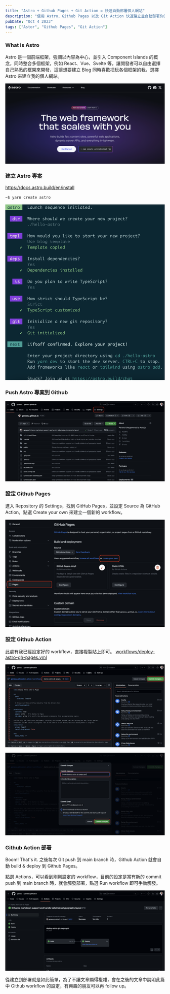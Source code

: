 ```yaml
---
title: "Astro + Github Pages + Git Action = 快速自動部署個人網站"
description: "使用 Astro、Github Pages 以及 Git Action 快速建立並自動部署你的個人網站"
pubDate: "Oct 4 2023"
tags: ["Astor", "Github Pages", "Git Action"]
---
```


### What is Astro

Astro 是一個前端框架，強調以內容為中心，並引入 Component Islands 的概念，同時整合多個框架，例如 React、Vue、Svelte 等，讓開發者可以自由選擇自己熟悉的框架來開發，這讓想要建立 Blog 同時喜歡把玩各個框架的我，選擇 Astro 來建立我的個人網站。

![](../../assets/images/astro-cover.png)

### 建立 Astro 專案

<https://docs.astro.build/en/install>

```bash
~$ yarn create astro
```
![](../../assets/images/create-astro-project.png)

### Push Astro 專案到 Github

![](../../assets/images/astro-github-repo.png)

### 設定 Github Pages

進入 Repository 的 Settings，找到 GitHub Pages，並設定 Source 為 GitHub Action，點選 Create your own 來建立一個新的 workflow。

![](../../assets/images/astro-github-pages-workflow-1.png)

### 設定 Github Action

此處有我已經設定好的 workflow，直接複製貼上即可。
[workflows/deploy-astro-gh-pages.yml](https://github.com/genexu/genexu.github.io/blob/main/.github/workflows/deploy-astro-gh-pages.yml)

![](../../assets/images/astro-github-pages-workflow-2.png)

![](../../assets/images/astro-github-pages-workflow-3.png)

### Github Action 部署

Boom! That's it. 之後每次 Git push 到 main branch 時，Github Action 就會自動 build & deploy 到 Github Pages。

點選 Actions，可以看到剛剛設定的 workflow，目前的設定是當有新的 commit push 到 main branch 時，就會觸發部署，點選 Run workflow 即可手動觸發。

![](../../assets/images/astro-github-pages-workflow-deploy-action.png)

從建立到部署就是如此簡單，為了不讓文章顯得複雜，會在之後的文章中說明此篇中 Github workflow 的設定，有興趣的朋友可以再 follow up。